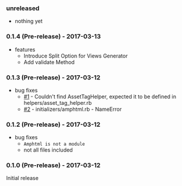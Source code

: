 ### unreleased

* nothing yet

### 0.1.4 (Pre-release) - 2017-03-13

* features
    * Introduce Split Option for Views Generator
    * Add validate Method

### 0.1.3 (Pre-release) - 2017-03-12

* bug fixes
    * [#1](https://github.com/jonhue/amphtml/issues/1) - Couldn't find AssetTagHelper, expected it to be defined in helpers/asset_tag_helper.rb
    * [#2](https://github.com/jonhue/amphtml/issues/2) - initializers/amphtml.rb - NameError

### 0.1.2 (Pre-release) - 2017-03-12

* bug fixes
    * `Amphtml is not a module`
    * not all files included

### 0.1.0 (Pre-release) - 2017-03-12

Initial release
